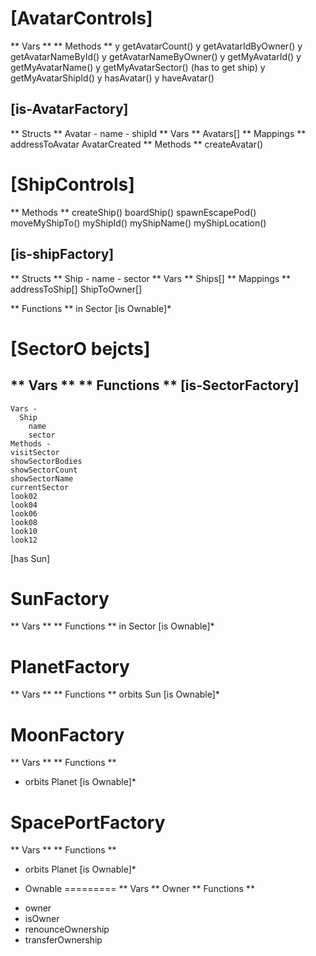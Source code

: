 [AvatarControls]
================
** Vars **
** Methods **
  y getAvatarCount()
  y getAvatarIdByOwner()
  y getAvatarNameById()
  y getAvatarNameByOwner()
  y getMyAvatarId()
  y getMyAvatarName()
  y getMyAvatarSector() (has to get ship)
  y getMyAvatarShipId()
  y hasAvatar()
  y haveAvatar()

  [is-AvatarFactory]
----------------------
  ** Structs **
    Avatar
    -  name
    -  shipId
  ** Vars **
    Avatars[]
  ** Mappings **
    addressToAvatar
    AvatarCreated
  ** Methods **
    createAvatar()


[ShipControls]
==============
** Methods **
  createShip()
  boardShip()
  spawnEscapePod()
  moveMyShipTo()
  myShipId()
  myShipName()
  myShipLocation()

  [is-shipFactory]
--------------------
  ** Structs **
    Ship
    -  name
    -  sector
  ** Vars **
    Ships[]
  ** Mappings **
    addressToShip[]
    ShipToOwner[]

** Functions **
  in Sector
[is Ownable]*


[SectorO
bejcts]
===============
** Vars **
** Functions **
  [is-SectorFactory]
----------------------
    Vars -
      Ship
        name
        sector
    Methods -
    visitSector
    showSectorBodies
    showSectorCount
    showSectorName
    currentSector
    look02
    look04
    look06
    look08
    look10
    look12
  [has Sun]


SunFactory
==========
** Vars **
** Functions **
  in Sector
[is Ownable]*

PlanetFactory
=============
** Vars **
** Functions **
  orbits Sun
[is Ownable]*

MoonFactory
===========
** Vars **
** Functions **
- orbits Planet
[is Ownable]*

SpacePortFactory
================
** Vars **
** Functions **
- orbits Planet
[is Ownable]*



* Ownable
=========
** Vars **
  Owner
** Functions **
 - owner
 - isOwner
 - renounceOwnership
 - transferOwnership






